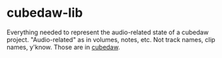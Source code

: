 # cubedaw-lib

Everything needed to represent the audio-related state of a cubedaw project.
"Audio-related" as in volumes, notes, etc.
Not track names, clip names, y'know. Those are in [cubedaw](/crates/cubedaw/README.md).
